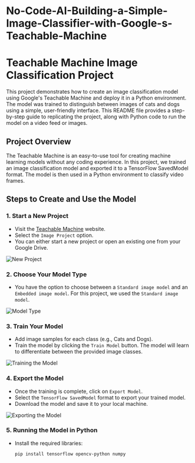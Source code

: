 # No-Code-AI-Building-a-Simple-Image-Classifier-with-Google-s-Teachable-Machine
# Teachable Machine Image Classification Project

This project demonstrates how to create an image classification model using Google's Teachable Machine and deploy it in a Python environment. The model was trained to distinguish between images of cats and dogs using a simple, user-friendly interface. This README file provides a step-by-step guide to replicating the project, along with Python code to run the model on a video feed or images.

## Project Overview

The Teachable Machine is an easy-to-use tool for creating machine learning models without any coding experience. In this project, we trained an image classification model and exported it to a TensorFlow SavedModel format. The model is then used in a Python environment to classify video frames.

## Steps to Create and Use the Model

### 1. Start a New Project

- Visit the [Teachable Machine](https://teachablemachine.withgoogle.com/train) website.
- Select the `Image Project` option.
- You can either start a new project or open an existing one from your Google Drive.

![New Project](./path/to/image1.png)

### 2. Choose Your Model Type

- You have the option to choose between a `Standard image model` and an `Embedded image model`. For this project, we used the `Standard image model`.

![Model Type](./path/to/image2.png)

### 3. Train Your Model

- Add image samples for each class (e.g., Cats and Dogs).
- Train the model by clicking the `Train Model` button. The model will learn to differentiate between the provided image classes.

![Training the Model](./path/to/image3.png)

### 4. Export the Model

- Once the training is complete, click on `Export Model`.
- Select the `TensorFlow SavedModel` format to export your trained model.
- Download the model and save it to your local machine.

![Exporting the Model](./path/to/image4.png)

### 5. Running the Model in Python

- Install the required libraries:

  ```bash
  pip install tensorflow opencv-python numpy

